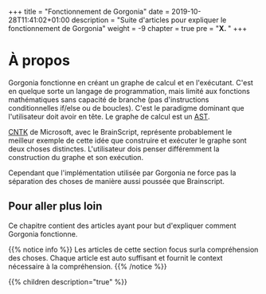 +++
title = "Fonctionnement de Gorgonia"
date = 2019-10-28T11:41:02+01:00
description = "Suite d'articles pour expliquer le fonctionnement de Gorgonia"
weight = -9
chapter = true
pre = "<b>X. </b>"
+++

# À propos

Gorgonia fonctionne en créant un graphe de calcul et en l'exécutant.
C'est en quelque sorte un langage de programmation, mais limité aux fonctions mathématiques sans capacité de branche (pas d'instructions conditionnelles
if/else ou de boucles).
C'est le paradigme dominant que l'utilisateur doit avoir en tête.
Le graphe de calcul est un [AST](http://en.wikipedia.org/wiki/Abstract_syntax_tree).

[CNTK](https://github.com/Microsoft/CNTK) de Microsoft, avec le BrainScript,
représente probablement le meilleur exemple de cette idée que construire et exécuter le graphe sont deux choses distinctes.
L'utilisateur dois penser différemment la construction du graphe et son exécution.

Cependant que l'implémentation utilisée par Gorgonia ne force pas la séparation des choses de manière aussi poussée que Brainscript.

## Pour aller plus loin

Ce chapitre contient des articles ayant pour but d'expliquer comment Gorgonia fonctionne.

{{% notice info %}}
Les articles de cette section focus surla compréhension des choses. Chaque article est auto suffisant et fournit le context nécessaire à la compréhension.
{{% /notice %}}

{{% children description="true" %}}
